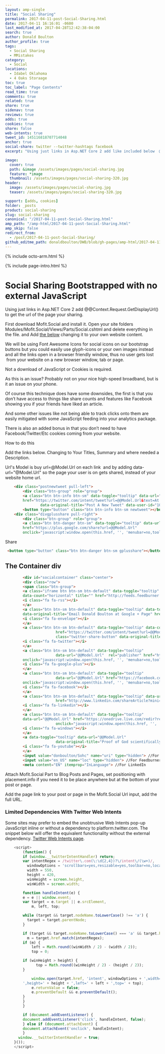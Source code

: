 ```yaml
---
layout: amp-single
title: "Social Sharing"
permalink: 2017-04-11-post-Social-Sharing.html
date: 2017-04-11 16:16:01 -0600
last_modified_at: 2017-04-28T12:42:38-04:00
search: true
author: Donald Boulton
author_profile: true
tags:
  - Social Sharing
  - MMistakes
category:
  - Social
locations:
  - Idabel Oklahoma
  - 4 Oaks Storaage
toc: true
toc_label: "Page Contents"
read_time: true
comments: true
related: true
share: true
sidenav: true
reviews: true
adds: true
cookies: true
share: false
web-intents: true
tweet_id: 145116818707714048
anchor: true
social-share: twitter --twitter-hashtags facebook
excerpt: "Using just links in Asp.NET Core 2 add like included below  @Context.Request.GetDisplayUrl(), to get the url of the page your sharing. View the source of this repo to see how to do it in Jekyll"

image:
  cover: true
  path: &image /assets/images/pages/social-sharing.jpg
  feature: *image
  thumbnail: /assets/images/pages/social-sharing-320.jpg
header:
  image: /assets/images/pages/social-sharing.jpg
  teaser: /assets/images/pages/social-sharing-320.jpg       

support: [adds, cookies]
folder: _posts
product: social-sharing
slug: social-sharing
canonical: "/2017-04-11-post-Social-Sharing.html"
amp_path: "/amp-html/2017-04-11-post-Social-Sharing.html"
amp_skip: false
redirect_from:
  - /post/2017-04-11-post-Social-Sharing/
github_editme_path: donaldboulton/DWB/blob/gh-pages/amp-html/2017-04-11-post-Social-Sharing.md
---
```


{% include octo-arm.html %}

{% include page-intro.html %}

# Social Sharing Bootstrapped with no external JavaScript

Using just links in Asp.NET Core 2 add @@Context.Request.GetDisplayUrl() to get the url of the page your sharing.

First download Mofit.Social and install it. Open your site folders Modules/Mofit.Social/Views/Parts/Social.cshtml and delete everything in the file. and Add [the below](#below) changing it to your own website content.

We will be using Font Awesome Icons for social icons on our bootstrap buttons but you could easily use glyph-icons or your own images instead and all the links open in a browser friendly window, thus no user gets lost  from your website on a new browser window, tab or page.

Not a download of JavaScript or Cookies is required.

As this is an issue? Probably not on your nice high-speed broadband, but is it an issue on your phone.

Of course this technique does have some downsides, the first is that you don’t have access to things like share counts and features like Facebook showing you if your friends have liked an article.

And some other issues like not being able to track clicks onto them are easily mitigated with some JavaScript feeding into your analytics package.

There is also an added bonus in that you don’t need to have Facebook/Twitter/Etc cookies coming from your website.

How to do this

Add the links below. Changing to Your Titles, Summary and where needed a Description.

Url's Model is buy url=@Model.Url on each link  and by adding data-url="@Model.Url" so the page your user is on gets shared, instead of your website home url.

```html
    <div class="postnewtweet pull-left">
        <div class="btn-group" role="group">
        <a class="btn btn-info btn-sm" data-toggle="tooltip" data-url="@@Model.Url"
        href="https://twitter.com/intent/tweet?url=@@Model.Url&text=At Don Boulton.com&via=donboulton"
                data-original-title="Post A New Tweet" data-user-id="105217183">
        <button type="button" class="btn btn-info btn-sm newtweet"></button>Tweet</a>
    <div class="divgplusshare pull-right">
        <div class="btn-group" role="group">
        <a class="btn btn-danger btn-sm" data-toggle="tooltip" data-url="@@Model.Url"
        href="https://plus.google.com/share?url=@@Model.Url"
        onclick="javascript:window.open(this.href, '', 'menubar=no,toolbar=no,resizable=yes,scrollbars=yes,height=600,width=600');return false;" data-original-title="Share on Google+">
```

 Share

```html
 <button type="button" class="btn btn-danger btn-sm gplusshare"></button></a>
 ```

## The Container div

```html
        <div id="socialcontainer" class="center">
        <div class="row">
        <span class="btn-group">
        <a class="iframe btn btn-sm btn-default" data-toggle="tooltip" data-url="@@Model.Url"
        data-count="horizontal" title="" href="http://feeds.feedburner.com/donboulton/Sohc" data-original-title="Don Boulton Blog RSS">
        <i class="fa fa-rss"></i>
        </a>
        <a class="btn btn-sm btn-default" data-toggle="tooltip" data-toggle="tooltip"
        data-original-title="Email Donald Boulton at Google + Page" href="mailto:don-boulton-4557@pages.plusgoogle.com" onclick="javascript:window.open(this.href, '', 'menubar=no,toolbar=no,resizable=yes,scrollbars=yes,height=600,width=600');return false;">
        <i class="fa fa-envelope"></i>
        </a>
        <a class="btn btn-sm btn-default" data-toggle="tooltip" data-count="horizontal"
                       href="https://twitter.com/intent/tweet?url=@@Model.Url&text=YOUR TEXT&via=TWITTER USERNAME"
                       class="twitter-share-button" data-original-title="Twitter Share" data-user-id="TWITTER USER ID">
        <i class="fa fa-twitter"></i>
        </a>
        <a class="btn btn-sm btn-default" data-toggle="tooltip"
                       data-url="@@Model.Url"  rel="publisher" href="https://plus.google.com/share?url=@@Model.Url"
        onclick="javascript:window.open(this.href, '', 'menubar=no,toolbar=no,resizable=yes,scrollbars=yes,height=600,width=600');return false;" data-original-title="Share on Google+">
        <i class="fa fa-google-plus"></i>
        </a>
        <a class="btn btn-sm btn-default" data-toggle="tooltip"
                       data-url="@@Model.Url" href="https://facebook.com/?n=donboulton"
        onclick="javascript:window.open(this.href, '', 'menubar=no,toolbar=no,resizable=yes,scrollbars=yes,height=600,width=600');return false;" data-original-title="Facebook" >
        <i class="fa fa-facebook"></i>
        </a>
        <a class="btn btn-sm btn-default" data-toggle="tooltip" data-url="@@Model.Url"
                       href="http://www.linkedin.com/shareArticle?mini=true&url=@@Model.Url&title=YOUR TITLE%20Website&summary=My%20favorite%20web%20site&source=YOR WEBSITE URL" onclick="javascript:window.open(this.href, '', 'menubar=no,toolbar=no,resizable=yes,scrollbars=yes,height=600,width=600');return false;" data-original-title="LinkedIn">
        <i class="fa fa-linkedin"></i>
        </a>
        <a class="btn btn-sm btn-default" data-toggle="tooltip"
        data-url="@@Model.Url" href="https://onedrive.live.com/redir?resid=BFE52B3504AE372E%21135"
                       onclick="javascript:window.open(this.href, '', 'menubar=no,toolbar=no,resizable=yes,scrollbars=yes,height=600,width=600');return false;" data-original-title="My One Drive">
        <i class="fa fa-windows"></i>
        </a>
        <a data-toggle="tooltip" data-url="@@Model.Url"
                       data-original-title="Proof of God scientifically" class="youtube btn btn-sm btn-default" href="http://www.youtube.com/embed/p00AYijRJy4?feature=player_detailpage">
        <i class="fa fa-youtube"></i>
        </a>
        <input value="donboulton/Sohc" name="uri" type="hidden"> //For Feedburner
        <input value="en_US" name="loc" type="hidden"> //For Feedburner
        <meta content="EN" itemprop="InLanguage"> //For LinkedIn
```

Attach Mofit.Social Part to Blog Posts and Pages, set positioning with placement.info if you need it to be place anywhere but at the bottom of your post or page.

Add the page link to your post or page in the Mofit.Social Url input, add the full URL.

### Limited Dependencies With Twitter Web Intents

Some sites may prefer to embed the unobtrusive Web Intents pop-up JavaScript inline or without a dependency to platform.twitter.com. The snippet below will offer the equivalent functionality without the external dependency. [Twitter Web Intents page](https://dev.twitter.com/web/intents "Twitter Web Intents").

```javascript
    <script>
        (function() {
        if (window.__twitterIntentHandler) return;
        var intentRegex = /twitter\.com(\:\d{2,4})?\/intent\/(\w+)/,
          windowOptions = 'scrollbars=yes,resizable=yes,toolbar=no,location=yes',
          width = 550,
          height = 420,
          winHeight = screen.height,
          winWidth = screen.width;

        function handleIntent(e) {
        e = e || window.event;
        var target = e.target || e.srcElement,
            m, left, top;

        while (target && target.nodeName.toLowerCase() !== 'a') {
          target = target.parentNode;
        }

        if (target && target.nodeName.toLowerCase() === 'a' && target.href) {
          m = target.href.match(intentRegex);
        if (m) {
            left = Math.round((winWidth / 2) - (width / 2));
            top = 0;

        if (winHeight > height) {
              top = Math.round((winHeight / 2) - (height / 2));
        }

            window.open(target.href, 'intent', windowOptions + ',width=' + width +
        ',height=' + height + ',left=' + left + ',top=' + top);
            e.returnValue = false;
            e.preventDefault && e.preventDefault();
        }
        }
        }

        if (document.addEventListener) {
        document.addEventListener('click', handleIntent, false);
        } else if (document.attachEvent) {
        document.attachEvent('onclick', handleIntent);
        }
      window.__twitterIntentHandler = true;
    }());
    </script>
```

